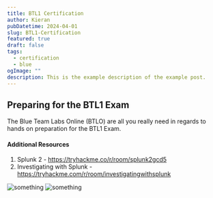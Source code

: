 ```yaml
---
title: BTL1 Certification
author: Kieran
pubDatetime: 2024-04-01
slug: BTL1-Certification
featured: true
draft: false
tags:
  - certification
  - blue
ogImage: ""
description: This is the example description of the example post.
---
```


## Preparing for the BTL1 Exam

The Blue Team Labs Online (BTLO) are all you really need in regards to hands on preparation for the BTL1 Exam.

#### Additional Resources

1. Splunk 2 - https://tryhackme.co/r/room/splunk2gcd5
2. Investigating with Splunk - https://tryhackme.com/r/room/investigatingwithsplunk


![something](@assets/images/btl1-score.png)
![something](@assets/images/blue-team-certificate.png)

